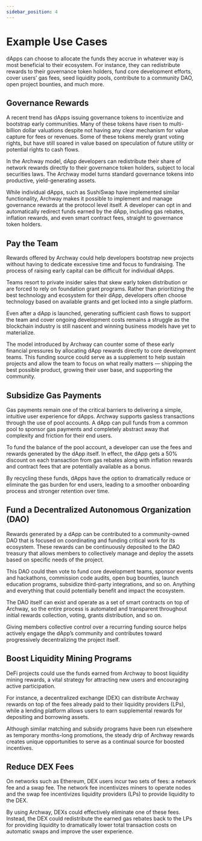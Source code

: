 ```yaml
---
sidebar_position: 4
---
```


# Example Use Cases

dApps can choose to allocate the funds they accrue in whatever way is most beneficial to their ecosystem. For instance, they can redistribute rewards to their governance token holders, fund core development efforts, cover users’ gas fees, seed liquidity pools, contribute to a community DAO, open project bounties, and much more.

## Governance Rewards

A recent trend has dApps issuing governance tokens to incentivize and bootstrap early communities. Many of these tokens have risen to multi-billion dollar valuations despite not having any clear mechanism for value capture for fees or revenues. Some of these tokens merely grant voting rights, but have still soared in value based on speculation of future utility or potential rights to cash flows.

In the Archway model, dApp developers can redistribute their share of network rewards directly to their governance token holders, subject to local securities laws. The Archway model turns standard governance tokens into productive, yield-generating assets.

While individual dApps, such as SushiSwap have implemented similar functionality, Archway makes it possible to implement and manage governance rewards at the protocol level itself. A developer can opt in and automatically redirect funds earned by the dApp, including gas rebates, inflation rewards, and even smart contract fees, straight to governance token holders.


## Pay the Team

Rewards offered by Archway could help developers bootstrap new projects without having to dedicate excessive time and focus to fundraising. The process of raising early capital can be difficult for individual dApps. 

Teams resort to private insider sales that skew early token distribution or are forced to rely on foundation grant programs. Rather than prioritizing the best technology and ecosystem for their dApp, developers often choose technology based on available grants and get locked into a single platform.

Even after a dApp is launched, generating sufficient cash flows to support the team and cover ongoing development costs remains a struggle as the blockchain industry is still nascent and winning business models have yet to materialize.

The model introduced by Archway can counter some of these early financial pressures by allocating dApp rewards directly to core development teams. This funding source could serve as a supplement to help sustain projects and allow the team to focus on what really matters — shipping the best possible product, growing their user base, and supporting the community.

## Subsidize Gas Payments

Gas payments remain one of the critical barriers to delivering a simple, intuitive user experience for dApps. Archway supports gasless transactions through the use of pool accounts. A dApp can pull funds from a common pool to sponsor gas payments and completely abstract away that complexity and friction for their end users.

To fund the balance of the pool account, a developer can use the fees and rewards generated by the dApp itself. In effect, the dApp gets a 50% discount on each transaction from gas rebates along with inflation rewards and contract fees that are potentially available as a bonus. 

By recycling these funds, dApps have the option to dramatically reduce or eliminate the gas burden for end users, leading to a smoother onboarding process and stronger retention over time.

## Fund a Decentralized Autonomous Organization (DAO)

Rewards generated by a dApp can be contributed to a community-owned DAO that is focused on coordinating and funding critical work for its ecosystem. These rewards can be continuously deposited to the DAO treasury that allows members to collectively manage and deploy the assets based on specific needs of the project.

This DAO could then vote to fund core development teams, sponsor events and hackathons, commission code audits, open bug bounties, launch education programs, subsidize third-party integrations, and so on. Anything and everything that could potentially benefit and impact the ecosystem.

The DAO itself can exist and operate as a set of smart contracts on top of Archway, so the entire process is automated and transparent throughout initial rewards collection, voting, grants distribution, and so on.

Giving members collective control over a recurring funding source helps actively engage the dApp’s community and contributes toward progressively decentralizing the project itself.

## Boost Liquidity Mining Programs

DeFi projects could use the funds earned from Archway to boost liquidity mining rewards, a vital strategy for attracting new users and encouraging active participation.   

For instance, a decentralized exchange (DEX) can distribute Archway rewards on top of the fees already paid to their liquidity providers (LPs), while a lending platform allows users to earn supplemental rewards for depositing and borrowing assets.

Although similar matching and subsidy programs have been run elsewhere as temporary months-long promotions, the steady drip of Archway rewards creates unique opportunities to serve as a continual source for boosted incentives.

## Reduce DEX Fees

On networks such as Ethereum, DEX users incur two sets of fees: a network fee and a swap fee. The network fee incentivizes miners to operate nodes and the swap fee incentivizes liquidity providers (LPs) to provide liquidity to the DEX.

By using Archway, DEXs could effectively eliminate one of these fees. Instead, the DEX could redistribute the earned gas rebates back to the LPs for providing liquidity to dramatically lower total transaction costs on automatic swaps and improve the user experience.



